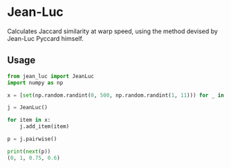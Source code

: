 Jean-Luc
========

Calculates Jaccard similarity at  warp speed, using the method devised by
Jean-Luc Pyccard himself.


## Usage

```python
from jean_luc import JeanLuc
import numpy as np

x = [set(np.random.randint(0, 500, np.random.randint(1, 11))) for _ in range(1000)]

j = JeanLuc()

for item in x:
    j.add_item(item)

p = j.pairwise()

print(next(p))
(0, 1, 0.75, 0.6)
```
